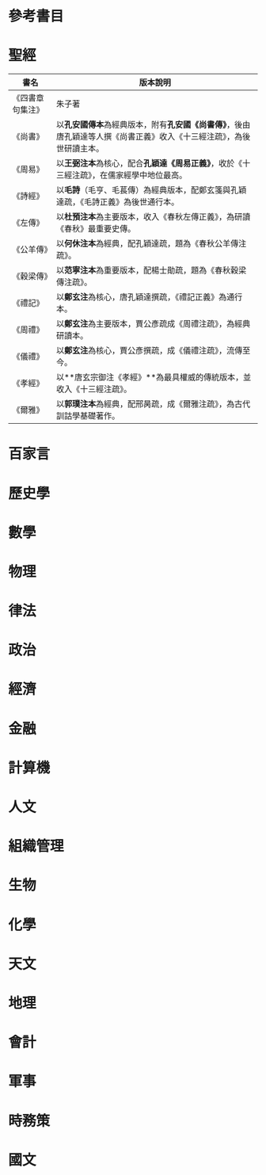 # 參考書目

<!-- toc -->

# 聖經


| 書名       | 版本說明                                                             |
| -------- | ---------------------------------------------------------------- |
| 《四書章句集注》 | 朱子著                                                              |
| 《尚書》     | 以**孔安國傳本**為經典版本，附有**孔安國《尚書傳》**，後由唐孔穎達等人撰《尚書正義》收入《十三經注疏》，為後世研讀主本。 |
| 《周易》     | 以**王弼注本**為核心，配合**孔穎達《周易正義》**，收於《十三經注疏》，在儒家經學中地位最高。               |
| 《詩經》     | 以**毛詩**（毛亨、毛萇傳）為經典版本，配鄭玄箋與孔穎達疏，《毛詩正義》為後世通行本。                     |
| 《左傳》     | 以**杜預注本**為主要版本，收入《春秋左傳正義》，為研讀《春秋》最重要史傳。                          |
| 《公羊傳》    | 以**何休注本**為經典，配孔穎達疏，題為《春秋公羊傳注疏》。                                  |
| 《穀梁傳》    | 以**范寧注本**為重要版本，配楊士勛疏，題為《春秋穀梁傳注疏》。                                |
| 《禮記》     | 以**鄭玄注**為核心，唐孔穎達撰疏，《禮記正義》為通行本。                                   |
| 《周禮》     | 以**鄭玄注**為主要版本，賈公彥疏成《周禮注疏》，為經典研讀本。                                |
| 《儀禮》     | 以**鄭玄注**為核心，賈公彥撰疏，成《儀禮注疏》，流傳至今。                                  |
| 《孝經》     | 以**唐玄宗御注《孝經》**為最具權威的傳統版本，並收入《十三經注疏》。                             |
| 《爾雅》     | 以**郭璞注本**為經典，配邢昺疏，成《爾雅注疏》，為古代訓詁學基礎著作。                            |

# 百家言

# 歷史學

# 數學

# 物理

# 律法

# 政治

# 經濟

# 金融

# 計算機

# 人文

# 組織管理

# 生物

# 化學

# 天文

# 地理

# 會計

# 軍事

# 時務策

# 國文
